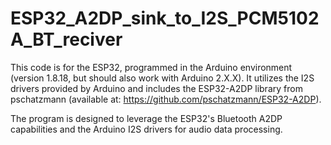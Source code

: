 # ESP32_A2DP_sink_to_I2S_PCM5102A_BT_reciver

This code is for the ESP32, programmed in the Arduino environment (version 1.8.18, but should also work with Arduino 2.X.X). It utilizes the I2S drivers provided by Arduino and includes the ESP32-A2DP library from pschatzmann (available at: https://github.com/pschatzmann/ESP32-A2DP).

The program is designed to leverage the ESP32's Bluetooth A2DP capabilities and the Arduino I2S drivers for audio data processing.

